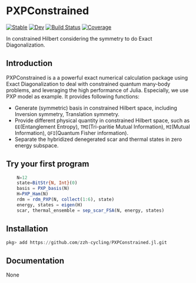 # PXPConstrained

[![Stable](https://img.shields.io/badge/docs-stable-blue.svg)](https://zzh-cycling.github.io/PXPConstrained.jl/stable/)
[![Dev](https://img.shields.io/badge/docs-dev-blue.svg)](https://zzh-cycling.github.io/PXPConstrained.jl/dev/)
[![Build Status](https://github.com/zzh-cycling/PXPConstrained.jl/actions/workflows/CI.yml/badge.svg?branch=main)](https://github.com/zzh-cycling/PXPConstrained.jl/actions/workflows/CI.yml?query=branch%3Amain)
[![Coverage](https://codecov.io/gh/zzh-cycling/PXPConstrained.jl/branch/main/graph/badge.svg)](https://codecov.io/gh/zzh-cycling/PXPConstrained.jl)


In constrained Hilbert considering the symmetry to do Exact Diagonalization. 

## Introduction

PXPConstrained is a a powerful exact numerical calculation package using Exact Diagonalization to deal with constrained quantum many-body problems, and leveraging the high performance of Julia. Especially, we use PXP model as example. It provides following functions:

- Generate (symmetric) basis in constrained Hilbert space, including Inversion symmetry, Translation symmetry. 
- Provide different physical quantity in constrained Hilbert space, such as `EE`(Entanglement Entropy), `TMI`(Tri-paritie Mutual Information), `MI`(Mutual Information), `QFI`(Quantum Fisher information).
- Separate the hybridized denegerated scar and thermal states in zero energy subspace.

## Try your first program

```julia
    N=12
    state=BitStr{N, Int}(0)
    basis = PXP_basis(N)
    H=PXP_Ham(N)
    rdm = rdm_PXP(N, collect(1:6), state)
    energy, states = eigen(H)
    scar, thermal_ensemble = sep_scar_FSA(N, energy, states)
```

## Installation

```julia
pkg> add https://github.com/zzh-cycling/PXPConstrained.jl.git
```

## Documentation

None